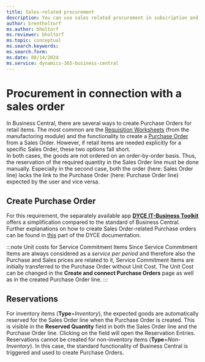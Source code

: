 ```yaml
---
title: Sales-related procurement
description: You can use sales related procurement in subscription and recurring billing.
author: brentholtorf
ms.author: bholtorf
ms.reviewer: bholtorf
ms.topic: conceptual
ms.search.keywords: 
ms.search.form: 
ms.date: 08/14/2024
ms.service: dynamics-365-business-central
---
```


# Procurement in connection with a sales order

In Business Central, there are several ways to create Purchase Orders for retail items. The most common are the <a href="https://learn.microsoft.com/en-us/dynamics365/business-central/production-planning" title="Requisition Worksheets">Requisition Worksheets</a> (from the manufactoring module) and the functionality to create a <a href="https://learn.microsoft.com/en-us/dynamics365/business-central/purchasing-how-purchase-products-sale" title="Purchasing Items for a Sale">Purchase Order</a> from a Sales Order. However, if retail items are needed explicitly for a specific Sales Order, these two options fall short. <br/>
In both cases, the goods are not ordered on an order-by-order basis. Thus, the reservation of the required quantity in the Sales Order line must be done manually. Especially in the second case, both the order (here: Sales Order line) lacks the link to the Purchase Order (here: Purchase Order line) expected by the user and vice versa.


## Create Purchase Order
For this requirement, the separately available app **[DYCE IT-Business Toolkit](/docs/ibt/welcome.md)** offers a simplification compared to the standard of Business Central. Further explanations on how to create Sales Order-related Purchase orders can be found in [this](/docs/ibt/sales-related-procurement.md) part of the DYCE documentation.

:::note Unit costs for Service Commitment Items
Since Service Commitment Items are always considered as a *service per period* and therefore also the Purchase and Sales prices are related to it, Service Commitment Items are initially transferred to the Purchase Order without Unit Cost. The Unit Cost can be changed in the **Create and connect Purchase Orders** page as well as in the created Purchase Order line.
:::


## Reservations
For inventory items (**Type**=*Inventory*), the expected goods are automatically reserved for the Sales Order line when the Purchase Order is created. This is visible in the **Reserved Quantity** field in both the Sales Order line and the Purchase Order line. Clicking on the field will open the Reservation Entries. <br/>
Reservations cannot be created for non-inventory items (**Type**=*Non-Inventory*). In this case, the standard functionality of Business Central is triggered and used to create Purchase Orders.